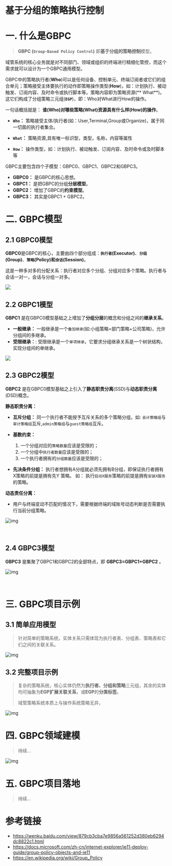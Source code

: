 # 基于分组的策略执行控制

# 一. 什么是GBPC

> **GBPC (`Group-Based Policy Control`)** 即**基于分组的策略控制**模型。

域管系统的核心业务就是对不同部门、领域或组织的终端进行精细化管控，而这个需求就可以设计为一个GBPC通用模型。

GBPC中的策略执行者(**Who**)可以是任何设备、控制单元、终端订阅者或它们的组合单元；策略接受主体要执行的动作即策略操作类型(**How**)，如：计划执行、被动触发、订阅内容、及时命令或执行脚本等。策略内容即为策略资源(**
What**)。这它们构成了分组策略三元组(**`EGP`**)，即：Who对What进行How的操作。

一句话概括就是： **谁(Who)对哪些策略(What)资源具有什么样(How)的操作**。

- **`Who`：** 策略接受主体/执行者(如：User,Terminal,Group或Organize)，属于同一切面的执行者集合。

- **`What`：** 策略资源,具有唯一标识型，类型，名称，内容等属性

- **`How`：** 操作类型，如：计划执行、被动触发、订阅内容、及时命令或及时脚本等

GBPC主要包含四个子模型：GBPC0、GBPC1、GBPC2和GBPC3。

- **GBPC0：** 是GBPC的核心思想。
- **GBPC1：** 是把GBPC的分组**分层模型**。
- **GBPC2：** 增加了GBPC的**约束模型**。
- **GBPC3：** 其实是GBPC1 + GBPC2。

# 二. GBPC模型

## 2.1 GBPC0模型

**GBPC0**是GBPC的核心，主要由四个部分组成：**`执行者`(Executor)**、**`分组`(Group)**、**`策略`(Policy)**和**`会话`(Session)**。

这是一种多对多的分配关系：执行者对应多个分组、分组对应多个策略。执行者与会话一对一，会话与分组一对多。

![](https://raw.githubusercontent.com/hollson/pm/master/GBPC/asset/GBPC0.svg)

## 2.2 GBPC1模型

**GBPC1** 是在GBPC0模型基础之上增加了**分组分层**的概念和分组之间的**继承关系**。

- **一般继承：** 一般继承是一个`叠加继承`(如:小组策略=部门策略+公司策略)，允许分组间的多继承。
- **受限继承：**: 受限继承是一个`单项继承`，它要求分组继承关系是一个树状结构，实现分组间的单继承。

![](https://raw.githubusercontent.com/hollson/pm/master/GBPC/asset/GBPC1.svg)

## 2.3 GBPC2模型

**GBPC2** 是在GBPC0模型基础之上引入了**静态职责分离**(SSD)与**动态职责分离**(DSD)概念。

**静态职责分离：**

- **互斥分组：** 同一个执行者不能授予互斥关系的多个策略分组，如: `会计策略组`与`审计策略组`互斥,`admin策略组`与`guest策略组`互斥。

- **基数约束：**

	1. 一个分组对应的`策略数量`应该是受限的；
	2. 一个分组中`执行者数量`应该是受限的；
	3. 一个执行者拥有的`分组数量`应该是受限的；

- **先决条件分组：** 执行者想拥有A分组就必须先拥有B分组，即保证执行者拥有X策略的前提是拥有先Y 策略。 如： 执行`启动X服务`策略的前提是拥有`安装X服务`的策略。

**动态责任分离：**

- 用户与终端变动不匹配的情况下，需要根据终端的域账号动态判断是否需要执行当前分组策略。

![img](https://raw.githubusercontent.com/hollson/pm/master/GBPC/asset/GBPC2.svg)

<br/>

## 2.4 GBPC3模型

**GBPC3** 是集聚了GBPC1和GBPC2的全部特点，即 **GBPC3=GBPC1+GBPC2** 。

![img](https://raw.githubusercontent.com/hollson/pm/master/GBPC/asset/GBPC3.svg)

<br/>

# 三. GBPC项目示例

## 3.1 简单应用模型

> 针对简单的策略系统，实体关系只需体现为执行者表、分组表、策略表和它们之间的关联关系。

![img](https://raw.githubusercontent.com/hollson/pm/master/GBPC/asset/ad-base.svg)

## 3.2 完整项目示例

> 复杂的策略系统，核心实体仍然为**执行者、分组和策略**三元组，其余的实体均可抽象为**EGP扩展关联关系**，或**EGP**的**分类标签**。
>
> 域管策略系统本质上与操作系统策略无异，

![img](https://raw.githubusercontent.com/hollson/pm/master/GBPC/asset/ad-full.svg)

# 四. GBPC领域建模

> 待续...

![img](https://raw.githubusercontent.com/hollson/pm/master/GBPC/asset/ad-domain-model.svg)


# 五. GBPC项目落地

> 待续...

# 参考链接

- https://wenku.baidu.com/view/879cb3cba7e9856a561252d380eb6294dc8822c1.html
- https://docs.microsoft.com/zh-cn/internet-explorer/ie11-deploy-guide/group-policy-objects-and-ie11
- https://en.wikipedia.org/wiki/Group_Policy

